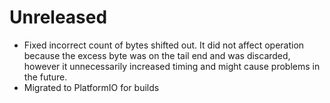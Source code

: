 # Unreleased

* Fixed incorrect count of bytes shifted out. It did not affect operation because the excess byte was on the tail end and was discarded, however it unnecessarily increased timing and might cause problems in the future.
* Migrated to PlatformIO for builds